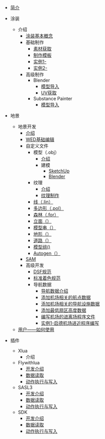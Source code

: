 - [简介](/README.md)
  
- 涂装
  - 介绍
    - [涂装基本概念](cn/livery/livery_1.md)
    - 基础制作
      - [素材获取](cn/livery/livery_2.md)
      - [制作模板](cn/livery/livery_3.md)
      - [实例1-](cn/livery/livery4.md)
      - [实例2-](cn/livery/livery5.md)
    - 高级制作
      - Blender
        - [模型导入](cn/livery/livery_5.md)
        - [UV获取](cn/livery/livery_6.md)
      - Substance Painter
        - [模型导入](cn/livery/livery_7.md)
- 地景
  - 地景开发
    - [介绍](cn/scenery)
    - [WED基础编辑](cn/scenery)
    - 自定义文件
      - 模型（.obj）
        - [介绍](cn/scenery)
        - 建模
          - [SketchUp](cn/scenery)
          - [Blender](cn/scenery)
      - 纹理
        - [介绍](cn/scenery)
        - [纹理制作](cn/scenery)
      - [线（.lin）](cn/scenery)
      - [多边形（.pol）](cn/scenery)
      - [森林（.for）](cn/scenery)
      - [立面（）](cn/scenery)
      - [模型串（）](cn/scenery)
      - [地形（）](cn/scenery)
      - [道路（）](cn/scenery)
      - [模型组()](cn/scenery)
      - [Autogen（）](cn/scenery)
    - [SAM](cn/scenery)
    - 高级开发
      - [DSF规范](cn/scenery)
      - [标准着色规范](cn/scenery)
      - 导航数据
        - [导航数据介绍](cn/Navigation_data/Navigation_data_1.md)
        - [添加机场相关的航点数据](cn/Navigation_data/Navigation_data_2.md)
        - [添加机场相关的导航设施数据](cn/Navigation_data/Navigation_data_3.md)
        - [添加最低扇区高度数据](cn/Navigation_data/Navigation_data_4.md)
        - [编写机场的进离场程序文件](cn/Navigation_data/Navigation_data_5.md)
        - [实例1-启德机场进近程序编写](cn/Navigation_data/Navigation_data_6.md)
  - [用户——如何使用](cn/scenery)
  
- 插件
  - Xlua
    - 介绍
  - Flywithlua
    - [开发介绍](cn/flywithlua)
    - [数据读取](cn/flywithlua)
    - [动作执行与写入](flywithlua.md)
  - SASL3
    - [开发介绍](cn/sasl3)
    - [数据读取](cn/sasl3)
    - [动作执行与写入](cn/sasl3)
  - SDK
    - [开发介绍](cn/sdk/1.md)
    - [数据读取](cn/sdk/2.md)
    - [动作执行与写入](cn/sdk/3.md)

